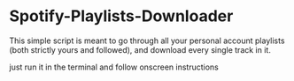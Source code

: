 # Spotify-Playlists-Downloader
This simple script is meant to go through all your personal account playlists (both strictly yours and followed), and download every single track in it.

just run it in the terminal and follow onscreen instructions
